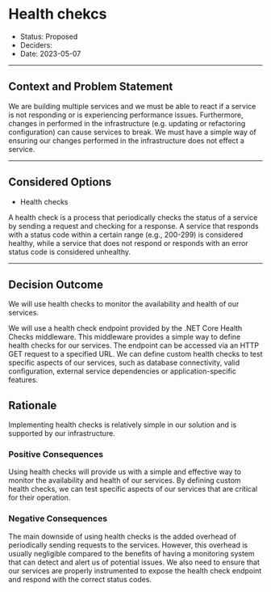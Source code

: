 # Health chekcs

* Status: Proposed
* Deciders:
* Date: 2023-05-07

---

## Context and Problem Statement

We are building multiple services and we must be able to react if a service is not responding or is experiencing performance issues. Furthermore, changes in performed in the infrastructure (e.g. updating or refactoring configuration) can cause services to break. We must have a simple way of ensuring our changes performed in the infrastructure does not effect a service.

---

## Considered Options

* Health checks

A health check is a process that periodically checks the status of a service by sending a request and checking for a response. A service that responds with a status code within a certain range (e.g., 200-299) is considered healthy, while a service that does not respond or responds with an error status code is considered unhealthy.

---

## Decision Outcome

We will use health checks to monitor the availability and health of our services.

We will use a health check endpoint provided by the .NET Core Health Checks middleware. This middleware provides a simple way to define health checks for our services. The endpoint can be accessed via an HTTP GET request to a specified URL. We can define custom health checks to test specific aspects of our services, such as database connectivity, valid configuration, external service dependencies or application-specific features.

## Rationale

Implementing health checks is relatively simple in our solution and is supported by our infrastructure.

### Positive Consequences

Using health checks will provide us with a simple and effective way to monitor the availability and health of our services. By defining custom health checks, we can test specific aspects of our services that are critical for their operation.

### Negative Consequences

The main downside of using health checks is the added overhead of periodically sending requests to the services. However, this overhead is usually negligible compared to the benefits of having a monitoring system that can detect and alert us of potential issues. We also need to ensure that our services are properly instrumented to expose the health check endpoint and respond with the correct status codes.
